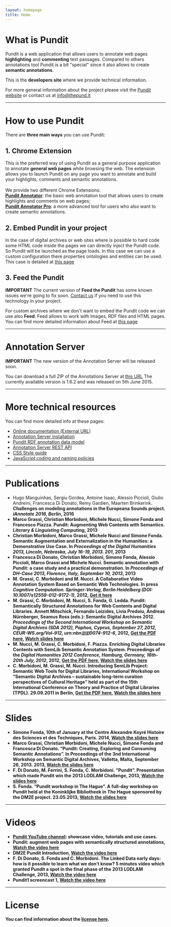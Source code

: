 ```yaml
---
layout: homepage
title: Home
---
```


# What is Pundit

Pundit is a web application that allows users to annotate web pages **highlighting** and **commenting** text passages.
Compared to others annotations tool Pundit is a bit "special" since it also allows to create **semantic annotations**.

This is the **developers site** where we provide technical information.

For more general information about the project please visit the <a href="http://thepund.it/" target="_blank">Pundit website</a>
or contact us at <a href="mailto://info@thepund.it" target="_blank">info@thepund.it</a>

- - -

# How to use Pundit

There are **three main ways** you can use Pundit:

## 1. Chrome Extension

This is the preferred way of using Pundit as a general purpose application to annotate **general web pages** while browsing the web.
The extension allows you to launch Pundit on any page you want to annotate and build your highlights, comments and semantic annotations.<br /><br />
We provide two different Chrome Extensions:<br />
<a href="http://thepund.it/annotator" target="_blank">**Pundit Annotator**</a>: the basic web annotation tool that allows users to create highlights and comments on web pages;<br />
<a href="http://thepund.it/annotatorpro" target="_blank">**Pundit Annotator Pro**</a>: a more advanced tool for users who also want to create semantic annotations.

## 2. Embed Pundit in your project

In the case of digital archives or web sites where is possible to hard code some HTML code inside the pages we can directly inject the Pundit code.
So Pundit will be launched as the page loads.
In this case we can use a custom configuration there properties ontologies and entities can be used.
This case is detailed at [this page](embed-pundit.html)

## 3. Feed the Pundit

**IMPORTANT** The current version of **Feed the Pundit** has some known issues we're going to fix soon. <a href="mailto://info@thepund.it" target="_blank">Contact us</a> if you need to use this technology in your project.

For custom archives where we don't want to embed the Pundit code we can use also **Feed**.
Feed allows to work with Images, RDF files and HTML pages. You can find more detailed information about Feed at [this page](feed.html)

- - -

# Annotation Server

**IMPORTANT** The new version of the Annotation Server will be released soon.

You can download a full ZIP of the Annotations Server at [this URL](https://slack-files.com/T02SH8KFM-F0DGG6VJQ-33e37d2334)
The currently available version is 1.6.2 and was released on 5th June 2015.

- - -

# More technical resources

You can find more detailed info at these pages:

 - <a href="http://dev.thepund.it/download/client/last-beta/docs/index.html#!/api/punditConfig" target="_blank">Online documentation (External URL)</a>
 - <a href="as-installation.html">Annotation Server installation</a>
 - <a href="https://docs.google.com/spreadsheets/d/10XXQ5KrFZbFqKxiFhuVBQrWdSxbXd85cCYYmrXE23QQ/edit?usp=sharing">Pundit RDF annotation data model</a>
 - <a href="rest-api.html">Annotation Server REST API</a>
 - <a href="css-style-guide.html">CSS Style guide</a>
 - <a href="javascript.html">JavaScript coding and naming policies</a>

 - - -

# Publications

  - Hugo Manguinhas, Sergiu Gordea, Antoine Isaac, Alessio Piccioli, Giulio Andreini, Francesca Di Donato, Remy Gardien, Maarten Brinkerink. <strong>Challenges on modeling annotations in the Europeana Sounds project. <em>iAnnotate 2016, Berlin</em>, 2016
  - Marco Grassi, Christian Morbidoni, Michele Nucci, Simone Fonda and Francesco Piazza. <strong>Pundit: Augmenting Web Contents with Semantics</strong>. <em>Literary & Linguisting Computing</em>, 2013
  - Christian Morbidoni, Marco Grassi, Michele Nucci and Simone Fonda. <strong>Semantic Augmentation and Externalization in the Humanities: a Demonstrative Use Case</strong>. In <em>Proceedings of the Digital Humanities 2013, Lincoln, Nebraska, July 16-19, 2013. 201</em>, 2013
  - Francesca Di Donato, Christian Morbidoni, Simone Fonda, Alessio Piccioli, Marco Grassi and Michele Nucci. <strong>Semantic annotation with Pundit: a case study and a practical demonstration</strong>. In <em>Proceedings of DH-Case 2013, Florence, Italy, September 10, 2013</em>, 2013
  - M. Grassi, C. Morbidoni and M. Nucci. <strong>A Collaborative Video Annotation System Based on Semantic Web Technologies</strong>. In press <em>Cognitive Computation. Springer-Verlag, Berlin Heidelberg (DOI: 10.1007/s12559-012-9172-1)</em>, 2012, <a href="http://link.springer.com/article/10.1007%2Fs12559-012-9172-1" target="_blank">Get it here</a>
  - M. Grassi, C. Morbidoni, M. Nucci, S. Fonda, G. Ledda. <strong>Pundit: Semantically Structured Annotations for Web Contents and Digital Libraries</strong>. Annett Mitschick, Fernando Loizides, Livia Predoiu, Andreas Nürnberger, Seamus Ross (eds.): Semantic Digital Archives 2012. <em>Proceedings of the Second International Workshop on Semantic Digital Archives (SDA 2012), Paphos, Cyprus, September 27, 2012, CEUR-WS.org/Vol-912, urn:nbn:de:0074-912-6</em>, 2012, <a href="http://ceur-ws.org/Vol-912/paper4.pdf" target="_blank">Get the PDF here</a>, <a href="http://www.slideshare.net/margra75/sda2012-pundit-system-14833120" target="_blank">Watch slides here</a>
  - M. Nucci, M. Grassi, C. Morbidoni, F. Piazza. <strong>Enriching Digital Libraries Contents with SemLib Semantic Annotation System</strong>. Proceedings of the <em>Digital Humanities 2012 Conference, Hamburg, Germany, 16th-20th July, 2012</em>, 2012, <a href="http://ceur-ws.org/Vol-912/paper4.pdf" target="_blank">Get the PDF here</a>, <a href="http://www.slideshare.net/margra75/sda2012-pundit-system-14833120" target="_blank">Watch the slides here</a>
  - C. Morbidoni, M. Grassi, M. Nucci. <strong>Introducing SemLib Project: Semantic Web Tools for Digital Libraries</strong>, International Workshop on “Semantic Digital Archives – sustainable long-term curation perspectives of Cultural Heritage” held as part of the 15th International Conference on Theory and Practice of Digital Libraries (TPDL). 29.09.2011 in Berlin, <a href="http://www-e.uni-magdeburg.de/predoiu/sda2011/sda2011_07.pdf" target="_blank">Get the PDF here</a>, <a href="http://www.slideshare.net/margra75/sda2011-introducing-sem-lib-project" target="_blank">Watch the slides here</a>

- - -

# Slides

  - Simone Fonda, 10th of January at the Centre Alexandre Koyré Histoire des Sciences et des Techniques, Paris. 2014, <a href="http://www.slideshare.net/simonefonda/pundit-at-the-koyre-centre-in-paris" target="_blank">Watch the slides here</a>
  - Marco Grassi, Christian Morbidoni, Michele Nucci, Simone Fonda and Francesca Di Donato. “Pundit: Creating, Exploring and Consuming Semantic Annotations”. In Proceedings of the 3nd International Workshop on Semantic Digital Archives, Valletta, Malta, September 26, 2013. 2013, <a href="http://www.slideshare.net/margra75/sda2013-pundit-creating-exploring-and-consuming-annotations" target="_blank">Watch the slides here</a>
  - F. Di Donato, M. Ferrini, S. Fonda, C. Morbidoni. “Pundit”. Presentation which made Pundit win the 2013 LODLAM Challenge, 2013, <a href="http://www.slideshare.net/simonefonda/lodlam-challenge-winner-pundit" target="_blank">Watch the slides here</a>
  - S. Fonda. “Pundit workshop in The Hague”. A full-day workshop on Pundit held at the Koninklijke Bibliotheek in The Hague sponsored by the DM2E project. 23.05.2013, <a href="http://www.slideshare.net/simonefonda/20130523-the-hague" target="_blank">Watch the slides here</a>

- - -

# Videos

  - <a href="https://www.youtube.com/channel/UCjCmeVg1nxO2ztAy2XkFfuA" target="_blank">Pundit YouTube channel</a>: showcase video, tutorials and use cases.  
  - Pundit: augment web pages with semantically structured annotations, <a href="https://www.youtube.com/watch?v=Bo4udUcnP-A" target="_blank">Watch the video here</a>
  - DM2E Pundit Introduction, <a href="https://vimeo.com/85261745" target="_blank">Watch the video here</a>
  - F. Di Donato, S. Fonda and C. Morbidoni. <strong>The Linked Data early days: how is it possible to learn what we don’t know?</strong> 5 minutes video which granted Pundit a spot in the final phase of the 2013 LODLAM Challenge, 2013, <a href="https://vimeo.com/85517504" target="_blank">Watch the video here</a>
  - Pundit1 screencast 1, <a href="https://vimeo.com/85732656" target="_blank">Watch the video here</a>

- - -

# License

You can find information about the <a href="http://thepund.it/license/" target="_blank">license here</a>.
